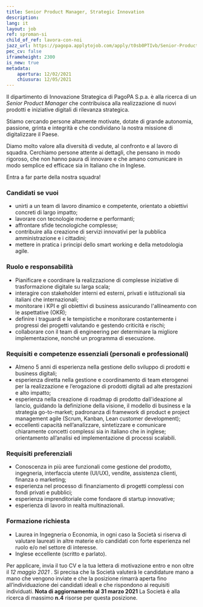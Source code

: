 ```yaml
---
title: Senior Product Manager, Strategic Innovation
description:
lang: it
layout: job
ref: sproman-si
child_of_ref: lavora-con-noi
jazz_url: https://pagopa.applytojob.com/apply/t0sb0PTIvb/Senior-Product-Manager-Strategic-Innovation
pec_cv: false
iframeheight: 2300
is_new: true
metadata:
    apertura: 12/02/2021
    chiusura: 12/05/2021
---
```


Il dipartimento di Innovazione Strategica di PagoPA S.p.a. è alla ricerca di un _Senior Product Manager_ che contribuisca alla realizzazione di nuovi prodotti e iniziative digitali di rilevanza strategica.

Stiamo cercando persone altamente motivate, dotate di grande autonomia, passione, grinta e integrità e che condividano la nostra missione di digitalizzare il Paese.

Diamo molto valore alla diversità di vedute, al confronto e al lavoro di squadra. Cerchiamo persone attente ai dettagli, che pensano in modo rigoroso, che non hanno paura di innovare e che amano comunicare in modo semplice ed efficace sia in Italiano che in Inglese.

Entra a far parte della nostra squadra!

### Candidati se vuoi
- unirti a un team di lavoro dinamico e competente, orientato a obiettivi concreti di largo impatto;
- lavorare con tecnologie moderne e performanti;
- affrontare sfide tecnologiche complesse;
- contribuire alla creazione di servizi innovativi per la pubblica amministrazione e i cittadini;
- mettere in pratica i principi dello smart working e della metodologia agile.

### Ruolo e responsabilità
- Pianificare e coordinare la realizzazione di complesse iniziative di trasformazione digitale su larga scala;
- interagire con stakeholder interni ed esterni, privati e istituzionali sia italiani che internazionali;
- monitorare i KPI e gli obiettivi di business assicurando l'allineamento con le aspettative (OKR);
- definire i traguardi e le tempistiche e monitorare costantemente i progressi dei progetti valutando e gestendo criticità e rischi;
- collaborare con il team di engineering per determinare la migliore implementazione, nonché un programma di esecuzione.

### Requisiti e competenze essenziali (personali e professionali)
- Almeno 5 anni di esperienza nella gestione dello sviluppo di prodotti e business digitali;
- esperienza diretta nella gestione e coordinamento di team eterogenei per la realizzazione e l’erogazione di prodotti digitali ad alte prestazioni e alto impatto;
- esperienza nella creazione di roadmap di prodotto dall'ideazione al lancio, guidando la definizione della visione, il modello di business e la strategia go-to-market;
padronanza di framework di product e project management agile (Scrum, Kanban, Lean customer development);
- eccellenti capacità nell’analizzare, sintetizzare e comunicare chiaramente concetti complessi sia in italiano che in inglese;
orientamento all’analisi ed implementazione di processi scalabili.

### Requisiti preferenziali
- Conoscenza in più aree funzionali come gestione del prodotto, ingegneria, interfaccia utente (UI/UX), vendite, assistenza clienti, finanza o marketing;
- esperienza nel processo di finanziamento di progetti complessi con fondi privati e pubblici;
- esperienza imprenditoriale come fondaore di startup innovative;
- esperienza di lavoro in realtà multinazionali.

### Formazione richiesta

- Laurea in Ingegneria o Economia, in ogni caso la Società si riserva di valutare laureati in altre materie e/o candidati con forte esperienza nel ruolo e/o nel settore di interesse.
- Inglese eccellente (scritto e parlato).
 
Per applicare, invia il tuo CV e la tua lettera di motivazione entro e non oltre il _12 maggio 2021_ . Si precisa che la Società valuterà le candidature mano a mano che vengono inviate e che la posizione rimarrà aperta fino all’individuazione dei candidati ideali e che rispondono ai requisiti individuati. **Nota di aggiornamento al 31 marzo 2021** La Società è alla ricerca di massimo **n.4** risorse per questa posizione.

